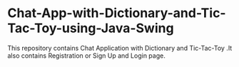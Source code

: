 # Chat-App-with-Dictionary-and-Tic-Tac-Toy-using-Java-Swing
This repository contains Chat Application with Dictionary and Tic-Tac-Toy .It also contains Registration or Sign Up and Login page.
